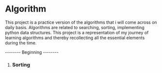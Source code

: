 # Algorithm

This project is a practice version of the algorithms that i will come across on daily basis. Algorithms are related to searching, sorting, implementing python data structures. This project is a representation of my journey of learning algorithms and thereby recollecting all the essential elements during the time. 

-------- Beginning --------

1. ### Sorting



   
